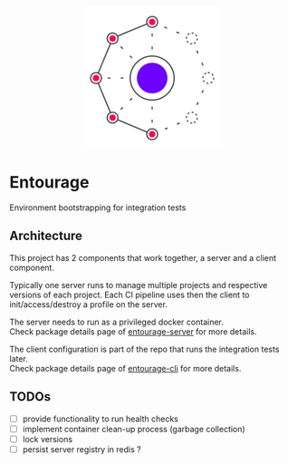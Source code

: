 <p align="center">
  <img
    src="./misc/entourage-logo.png"
    width="250"
  />
</p>

# Entourage

Environment bootstrapping for integration tests

## Architecture

This project has 2 components that work together, a server and a client component.

Typically one server runs to manage multiple projects and respective versions of each project. Each CI pipeline uses then the client to init/access/destroy a profile on the server.

The server needs to run as a privileged docker container.  
Check package details page of [entourage-server](https://github.com/chriskalmar/entourage/tree/master/packages/entourage-server) for more details.

The client configuration is part of the repo that runs the integration tests later.  
Check package details page of [entourage-cli](https://github.com/chriskalmar/entourage/tree/master/packages/entourage-cli) for more details.

## TODOs

- [ ] provide functionality to run health checks
- [ ] implement container clean-up process (garbage collection)
- [ ] lock versions
- [ ] persist server registry in redis ?
